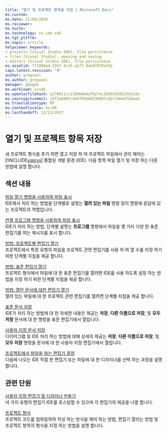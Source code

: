```yaml
---
title: "열기 및 프로젝트 항목을 저장 | Microsoft Docs"
ms.custom: 
ms.date: 11/04/2016
ms.reviewer: 
ms.suite: 
ms.technology: vs-ide-sdk
ms.tgt_pltfrm: 
ms.topic: article
helpviewer_keywords:
- projects [Visual Studio SDK], file persistence
- files [Visual Studio], opening and saving
- editors [Visual Studio SDK], file persistence
ms.assetid: f71898ad-335f-4c43-a177-4da87078afd1
caps.latest.revision: "9"
author: gregvanl
ms.author: gregvanl
manager: ghogen
ms.workload: vssdk
ms.openlocfilehash: a270811cc13d4b0e9af027ec2b4b5d2032582a3e
ms.sourcegitcommit: 32f1a690fc445f9586d53698fc82c7debd784eeb
ms.translationtype: MT
ms.contentlocale: ko-KR
ms.lasthandoff: 12/22/2017
---
```

# <a name="opening-and-saving-project-items"></a>열기 및 프로젝트 항목 저장
새 프로젝트 형식을 추가 하면 열고 저장 하 여 프로젝트 파일에서 관리 해야는 [!INCLUDE[vsprvs](../../code-quality/includes/vsprvs_md.md)] 통합된 개발 환경 (IDE). 다음 항목 파일 열기 및 저장 하는 다른 방법에 설명 합니다.  
  
## <a name="in-this-section"></a>섹션 내용  
 [파일 열기 명령을 사용하여 파일 표시](../../extensibility/internals/displaying-files-by-using-the-open-file-command.md)  
 IDE에서 처리 하는 방법을 단계별로 설명는 **열려 있는 파일** 명령 및이 명령에 응답에 있는 프로젝트의 역할입니다.  
  
 [연결 프로그램 명령을 사용하여 파일 표시](../../extensibility/internals/displaying-files-by-using-the-open-with-command.md)  
 IDE가 처리 하는 방법, 단계별 설명는 **프로그램** 명령에서 파일을 몇 가지 다양 한 표준 편집기를 여는 메시지를 표시 합니다.  
  
 [방법: 프로젝트별 편집기 열기](../../extensibility/how-to-open-project-specific-editors.md)  
 프로젝트에서 특정 유형의 파일을 프로젝트 관련 편집기를 사용 하 여 열 수를 지정 하기 위한 단계별 지침을 제공 합니다.  
  
 [방법: 표준 편집기 열기](../../extensibility/how-to-open-standard-editors.md)  
 프로젝트 형식에서 파일에 대 한 표준 편집기를 열려면 IDE를 사용 하도록 설정 하는 방법을 지정 하기 위한 단계별 지침을 제공 합니다.  
  
 [방법: 열린 문서에 대한 편집기 열기](../../extensibility/how-to-open-editors-for-open-documents.md)  
 열려 있는 파일에 대 한 프로젝트 관련 편집기를 열려면 단계별 지침을 제공 합니다.  
  
 [표준 문서 저장](../../extensibility/internals/saving-a-standard-document.md)  
 IDE가 처리 하는 방법에 대 한 자세한 내용은 제공는 **저장**, **다른 이름으로 저장**, 및 **모두 저장** 문서에 대 한 명령을 표준 편집기에서 열립니다.  
  
 [사용자 지정 문서 저장](../../extensibility/internals/saving-a-custom-document.md)  
 다이어그램 및 IDE 처리 하는 방법에 대해 상세히 제공는 **저장**, **다른 이름으로 저장**, 및 **모두 저장** 명령을 문서에 대 한 사용자 지정 편집기에서 열립니다.  
  
 [프로젝트에서 파일을 여는 편집기 결정](../../extensibility/internals/determining-which-editor-opens-a-file-in-a-project.md)  
 다음에 나오는 IDE 적절 한 편집기 또는 파일에 대 한 디자이너를 선택 하는 과정을 설명 합니다.  
  
## <a name="related-sections"></a>관련 단원  
 [사용자 지정 편집기 및 디자이너 만들기](../../extensibility/creating-custom-editors-and-designers.md)  
 네 가지 유형의 편집기 IDE를 호스팅할 수 있으며 각 편집기의 제공을 나열 합니다.  
  
 [프로젝트 형식](../../extensibility/internals/project-types.md)  
 프로젝트 코드를 컴파일하여 작성 하는 방식을 제어 하는 방법, 편집기 열리는 방법 및 프로젝트 항목의 형식을 지정 하는 방법을 설명 합니다.